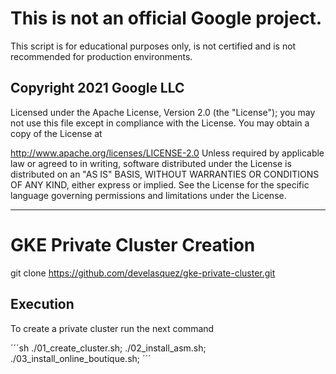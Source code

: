 # This is not an official Google project.

This script is for educational purposes only, is not certified and is not recommended for production environments.

## Copyright 2021 Google LLC
Licensed under the Apache License, Version 2.0 (the "License"); you may not use this file except in compliance with the License. You may obtain a copy of the License at

  http://www.apache.org/licenses/LICENSE-2.0
Unless required by applicable law or agreed to in writing, software distributed under the License is distributed on an "AS IS" BASIS, WITHOUT WARRANTIES OR CONDITIONS OF ANY KIND, either express or implied. See the License for the specific language governing permissions and limitations under the License.

---

# GKE Private Cluster Creation



git clone https://github.com/develasquez/gke-private-cluster.git

## Execution

To create a private cluster run the next command

´´´sh
./01_create_cluster.sh;
./02_install_asm.sh;
./03_install_online_boutique.sh;
´´´

